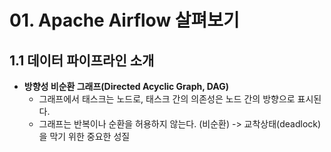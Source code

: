 # 01. Apache Airflow 살펴보기


## 1.1 데이터 파이프라인 소개

* **방향성 비순환 그래프(Directed Acyclic Graph, DAG)**
  * 그래프에서 태스크는 노드로, 태스크 간의 의존성은 노드 간의 방향으로 표시된다.
  * 그래프는 반복이나 순환을 허용하지 않는다. (비순환) -> 교착상태(deadlock)을 막기 위한 중요한 성질


